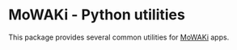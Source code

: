 # MoWAKi - Python utilities

This package provides several common utilities for [MoWAKi] apps.

[MoWAKi]: https://www.mowaki.org
